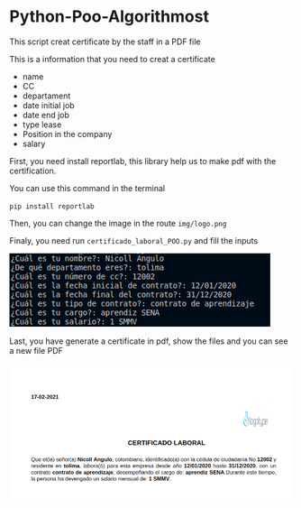 # Python-Poo-Algorithmost

This script creat certificate by the staff in a PDF file 

This is a information that you need to creat a certificate 

- name
- CC
- departament
- date initial job 
- date end  job
- type lease
- Position in the company
- salary

First, you need install reportlab, this library help us to make pdf with the certification.

You can use this command in the terminal 

`pip install reportlab`


Then, you can change the image in the route `img/logo.png`

Finaly, you need run `certificado_laboral_POO.py` and fill the inputs

![](img/inputs.png)

Last, you have generate a certificate in pdf, show the files and you can see  a new file PDF

![](img/pdf_certificado.png)


